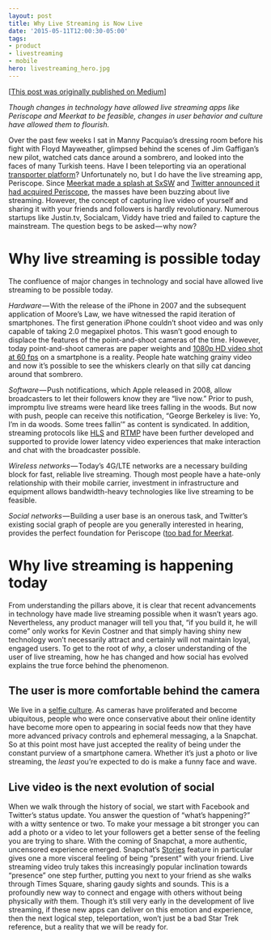 ```yaml
---
layout: post
title: Why Live Streaming is Now Live
date: '2015-05-11T12:00:30-05:00'
tags:
- product
- livestreaming
- mobile
hero: livestreaming_hero.jpg
---
```


[[This post was originally published on Medium](https://medium.com/the-lookout/why-live-streaming-is-live-now-8c27946095e1)]

*Though changes in technology have allowed live streaming apps like Periscope and Meerkat to be feasible, changes in user behavior and culture have allowed them to flourish.*

Over the past few weeks I sat in Manny Pacquiao’s dressing room before his fight with Floyd Mayweather, glimpsed behind the scenes of Jim Gaffigan’s new pilot, watched cats dance around a sombrero, and looked into the faces of many Turkish teens. Have I been teleporting via an operational [transporter platform](http://en.wikipedia.org/wiki/Transporter_%28Star_Trek%29)? Unfortunately no, but I do have the live streaming app, Periscope. Since [Meerkat made a splash at SxSW](http://www.theverge.com/2015/3/17/8234769/how-meerkat-conquered-all-at-sxsw) and [Twitter announced it had acquired Periscope](http://www.nytimes.com/2015/03/27/technology/tech-titans-bet-that-the-world-is-ready-for-the-streaming-selfie.html?_r=0), the masses have been buzzing about live streaming. However, the concept of capturing live video of yourself and sharing it with your friends and followers is hardly revolutionary. Numerous startups like Justin.tv, Socialcam, Viddy have tried and failed to capture the mainstream. The question begs to be asked — why now?

# Why live streaming is possible today
The confluence of major changes in technology and social have allowed live streaming to be possible today.

*Hardware* — With the release of the iPhone in 2007 and the subsequent application of Moore’s Law, we have witnessed the rapid iteration of smartphones. The first generation iPhone couldn’t shoot video and was only capable of taking 2.0 megapixel photos. This wasn’t good enough to displace the features of the point-and-shoot cameras of the time. However, today point-and-shoot cameras are paper weights and [1080p HD video shot at 60 fps](https://www.apple.com/iphone-6/cameras/) on a smartphone is a reality. People hate watching grainy video and now it’s possible to see the whiskers clearly on that silly cat dancing around that sombrero.

*Software* — Push notifications, which Apple released in 2008, allow broadcasters to let their followers know they are “live now.” Prior to push, impromptu live streams were heard like trees falling in the woods. But now with push, people can receive this notification, “George Berkeley is live: Yo, I’m in da woods. Some trees fallin’” as content is syndicated. In addition, streaming protocols like [HLS](https://developer.apple.com/streaming/) and [RTMP](http://en.wikipedia.org/wiki/Real_Time_Messaging_Protocol) have been further developed and supported to provide lower latency video experiences that make interaction and chat with the broadcaster possible.

*Wireless networks* — Today’s 4G/LTE networks are a necessary building block for fast, reliable live streaming. Though most people have a hate-only relationship with their mobile carrier, investment in infrastructure and equipment allows bandwidth-heavy technologies like live streaming to be feasible.

*Social networks* — Building a user base is an onerous task, and Twitter’s existing social graph of people are you generally interested in hearing, provides the perfect foundation for Periscope ([too bad for Meerkat](http://www.theverge.com/2015/3/13/8213255/twitter-cuts-meerkat-off-from-its-social-graph-just-as-sxsw-gets).

# Why live streaming is happening today
From understanding the pillars above, it is clear that recent advancements in technology have made live streaming possible when it wasn’t years ago. Nevertheless, any product manager will tell you that, “if you build it, he will come” only works for Kevin Costner and that simply having shiny new technology won’t necessarily attract and certainly will not maintain loyal, engaged users. To get to the root of *why*, a closer understanding of the user of live streaming, how he has changed and how social has evolved explains the true force behind the phenomenon.

## The user is more comfortable behind the camera
We live in a [selfie culture](http://www.nytimes.com/2015/01/04/style/the-selfie-stick-takes-manhattan.html). As cameras have proliferated and become ubiquitous, people who were once conservative about their online identity have become more open to appearing in social feeds now that they have more advanced privacy controls and ephemeral messaging, a la Snapchat. So at this point most have just accepted the reality of being under the constant purview of a smartphone camera. Whether it’s just a photo or live streaming, the *least* you’re expected to do is make a funny face and wave.

## Live video is the next evolution of social
When we walk through the history of social, we start with Facebook and Twitter’s status update. You answer the question of “what’s happening?” with a witty sentence or two. To make your message a bit stronger you can add a photo or a video to let your followers get a better sense of the feeling you are trying to share. With the coming of Snapchat, a more authentic, uncensored experience emerged. Snapchat’s [Stories](http://blog.snapchat.com/post/62975810329/surprise) feature in particular gives one a more visceral feeling of being “present” with your friend. Live streaming video truly takes this increasingly popular inclination towards “presence” one step further, putting you next to your friend as she walks through Times Square, sharing gaudy sights and sounds. This is a profoundly new way to connect and engage with others without being physically *with* them. Though it’s still very early in the development of live streaming, if these new apps can deliver on this emotion and experience, then the next logical step, teleportation, won’t just be a bad Star Trek reference, but a reality that we will be ready for.
